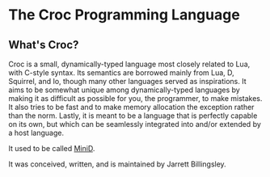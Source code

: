The Croc Programming Language
=============================

What's Croc?
------------

Croc is a small, dynamically-typed language most closely related to Lua, with C-style syntax. Its semantics are borrowed mainly from Lua, D, Squirrel, and Io,
though many other languages served as inspirations. It aims to be somewhat unique among dynamically-typed languages by making it as difficult as possible for
you, the programmer, to make mistakes. It also tries to be fast and to make memory allocation the exception rather than the norm. Lastly, it is meant to be a
language that is perfectly capable on its own, but which can be seamlessly integrated into and/or extended by a host language.

It used to be called [MiniD](http://www.dsource.org/projects/minid/).

It was conceived, written, and is maintained by Jarrett Billingsley.